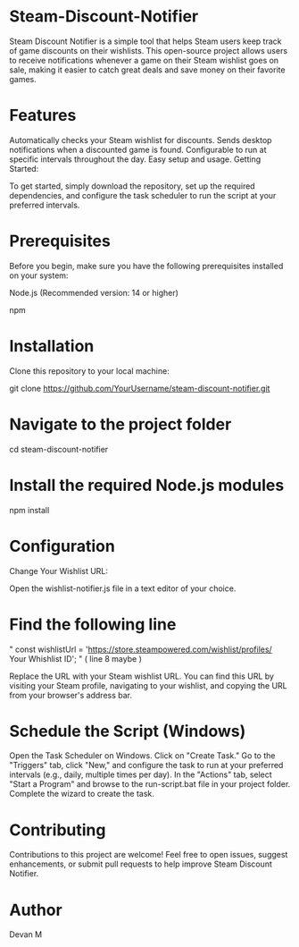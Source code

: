 # Steam-Discount-Notifier

Steam Discount Notifier is a simple tool that helps Steam users keep track of game discounts on their wishlists. This open-source project allows users to receive notifications whenever a game on their Steam wishlist goes on sale, making it easier to catch great deals and save money on their favorite games.

# Features #

Automatically checks your Steam wishlist for discounts.
Sends desktop notifications when a discounted game is found.
Configurable to run at specific intervals throughout the day.
Easy setup and usage.
Getting Started:

To get started, simply download the repository, set up the required dependencies, and configure the task scheduler to run the script at your preferred intervals.

# Prerequisites #

Before you begin, make sure you have the following prerequisites installed on your system:

Node.js (Recommended version: 14 or higher)

npm

# Installation #

Clone this repository to your local machine:

git clone https://github.com/YourUsername/steam-discount-notifier.git

# Navigate to the project folder #

cd steam-discount-notifier

# Install the required Node.js modules #

npm install

# Configuration #

Change Your Wishlist URL:

Open the wishlist-notifier.js file in a text editor of your choice.

# Find the following line #

" const wishlistUrl = 'https://store.steampowered.com/wishlist/profiles/ Your Whishlist ID'; " ( line 8 maybe )

Replace the URL with your Steam wishlist URL. You can find this URL by visiting your Steam profile, navigating to your wishlist, and copying the URL from your browser's address bar.

# Schedule the Script (Windows) #

Open the Task Scheduler on Windows.
Click on "Create Task."
Go to the "Triggers" tab, click "New," and configure the task to run at your preferred intervals (e.g., daily, multiple times per day).
In the "Actions" tab, select "Start a Program" and browse to the run-script.bat file in your project folder.
Complete the wizard to create the task.

# Contributing #

Contributions to this project are welcome! Feel free to open issues, suggest enhancements, or submit pull requests to help improve Steam Discount Notifier.

# Author #

Devan M
